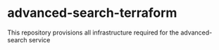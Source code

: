 # advanced-search-terraform
This repository provisions all infrastructure required for the advanced-search service
